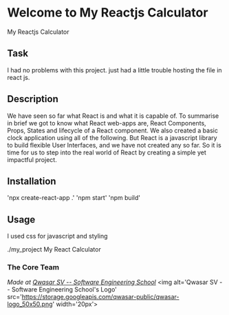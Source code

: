 # Welcome to My Reactjs Calculator
My Reactjs Calculator

## Task
I had no problems with this project. just had a little trouble hosting the file in react js.

## Description
We have seen so far what React is and what it is capable of. To summarise in brief we got to know what React web-apps are, React Components, Props, States and lifecycle of a React component. 
We also created a basic clock application using all of the following. But React is a javascript library to build flexible User Interfaces, and we have not created any so far. 
So it is time for us to step into the real world of React by creating a simple yet impactful project.

## Installation
'npx create-react-app .'
'npm start' 
'npm build'

## Usage
I used css for javascript and styling

./my_project My React Calculator

### The Core Team

<span><i>Made at <a href='https://qwasar.io'>Qwasar SV -- Software Engineering School</a></i></span>
<span><img alt='Qwasar SV -- Software Engineering School's Logo' src='https://storage.googleapis.com/qwasar-public/qwasar-logo_50x50.png' width='20px'></span>
